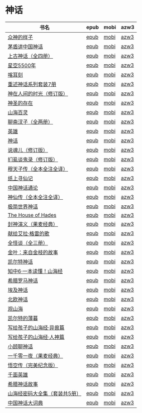 # 神话

| 书名 | epub | mobi | azw3 |
| --- | --- | --- | --- |
| [众神的样子](http://ct.dalanmei.com/f/31084289-771240953-ec8a72) | [epub](http://ct.dalanmei.com/f/31084289-771240953-ec8a72) | [mobi](http://ct.dalanmei.com/f/31084289-771229357-7e9576) | [azw3](http://ct.dalanmei.com/f/31084289-771232994-f6f78f) |
| [茅盾讲中国神话](http://ct.dalanmei.com/f/31084289-570288981-851f54) | [epub](http://ct.dalanmei.com/f/31084289-570288981-851f54) | [mobi](http://ct.dalanmei.com/f/31084289-570170703-5778e1) | [azw3](http://ct.dalanmei.com/f/31084289-570359210-2dfe5f) |
| [上古神话（全四册）](http://ct.dalanmei.com/f/31084289-570316024-1cca60) | [epub](http://ct.dalanmei.com/f/31084289-570316024-1cca60) | [mobi](http://ct.dalanmei.com/f/31084289-570163756-8d71b6) | [azw3](http://ct.dalanmei.com/f/31084289-571380759-c82508) |
| [星空5500年](http://ct.dalanmei.com/f/31084289-570316895-f6d114) | [epub](http://ct.dalanmei.com/f/31084289-570316895-f6d114) | [mobi](http://ct.dalanmei.com/f/31084289-570164911-8fabec) | [azw3](http://ct.dalanmei.com/f/31084289-571384195-82ccad) |
| [喀耳刻](http://ct.dalanmei.com/f/31084289-570331489-4b06c0) | [epub](http://ct.dalanmei.com/f/31084289-570331489-4b06c0) | [mobi](http://ct.dalanmei.com/f/31084289-570156433-f1b0c8) | [azw3](http://ct.dalanmei.com/f/31084289-571398604-d51ed5) |
| [重述神话系列套装7册](http://ct.dalanmei.com/f/31084289-570331963-57e300) | [epub](http://ct.dalanmei.com/f/31084289-570331963-57e300) | [mobi](http://ct.dalanmei.com/f/31084289-570156473-2dc503) | [azw3](http://ct.dalanmei.com/f/31084289-571398817-da482f) |
| [神在人间的时光（修订版）](http://ct.dalanmei.com/f/31084289-572052019-b6e584) | [epub](http://ct.dalanmei.com/f/31084289-572052019-b6e584) | [mobi](http://ct.dalanmei.com/f/31084289-571732028-8b1010) | [azw3](http://ct.dalanmei.com/f/31084289-572084198-5526f1) |
| [神圣的存在](http://ct.dalanmei.com/f/31084289-572063282-975782) | [epub](http://ct.dalanmei.com/f/31084289-572063282-975782) | [mobi](http://ct.dalanmei.com/f/31084289-571731733-e06e22) | [azw3](http://ct.dalanmei.com/f/31084289-572084788-9eecbf) |
| [山海百灵](http://ct.dalanmei.com/f/31084289-572064310-0777a2) | [epub](http://ct.dalanmei.com/f/31084289-572064310-0777a2) | [mobi](http://ct.dalanmei.com/f/31084289-571731629-47d3a3) | [azw3](http://ct.dalanmei.com/f/31084289-572084867-fdf6aa) |
| [聊斋汊子（全两册）](http://ct.dalanmei.com/f/31084289-572068845-c8d1ef) | [epub](http://ct.dalanmei.com/f/31084289-572068845-c8d1ef) | [mobi](http://ct.dalanmei.com/f/31084289-571730959-9f970a) | [azw3](http://ct.dalanmei.com/f/31084289-572086786-54e13e) |
| [英雄](http://ct.dalanmei.com/f/31084289-572112184-e078f1) | [epub](http://ct.dalanmei.com/f/31084289-572112184-e078f1) | [mobi](http://ct.dalanmei.com/f/31084289-571724573-7563c3) | [azw3](http://ct.dalanmei.com/f/31084289-572116028-e3e1f6) |
| [神话](http://ct.dalanmei.com/f/31084289-572112266-f6474d) | [epub](http://ct.dalanmei.com/f/31084289-572112266-f6474d) | [mobi](http://ct.dalanmei.com/f/31084289-571724264-1c347e) | [azw3](http://ct.dalanmei.com/f/31084289-572116157-9acd76) |
| [说魂儿（修订版）](http://ct.dalanmei.com/f/31084289-572114831-77b58d) | [epub](http://ct.dalanmei.com/f/31084289-572114831-77b58d) | [mobi](http://ct.dalanmei.com/f/31084289-571711196-9877ff) | [azw3](http://ct.dalanmei.com/f/31084289-572134287-ab130e) |
| [扪虱谈鬼录（修订版）](http://ct.dalanmei.com/f/31084289-572114833-77ccf3) | [epub](http://ct.dalanmei.com/f/31084289-572114833-77ccf3) | [mobi](http://ct.dalanmei.com/f/31084289-571711193-7a0bd0) | [azw3](http://ct.dalanmei.com/f/31084289-572134295-5765a1) |
| [穆天子传（全本全注全译）](http://ct.dalanmei.com/f/31084289-572115969-b46b2a) | [epub](http://ct.dalanmei.com/f/31084289-572115969-b46b2a) | [mobi](http://ct.dalanmei.com/f/31084289-571689297-1e574a) | [azw3](http://ct.dalanmei.com/f/31084289-572151874-c71db4) |
| [纸上寻仙记](http://ct.dalanmei.com/f/31084289-572116110-dbb3fb) | [epub](http://ct.dalanmei.com/f/31084289-572116110-dbb3fb) | [mobi](http://ct.dalanmei.com/f/31084289-571678484-fe337e) | [azw3](http://ct.dalanmei.com/f/31084289-572157151-a2ef27) |
| [中国神话通论](http://ct.dalanmei.com/f/31084289-572121085-72ba2c) | [epub](http://ct.dalanmei.com/f/31084289-572121085-72ba2c) | [mobi](http://ct.dalanmei.com/f/31084289-571638377-2febff) | [azw3](http://ct.dalanmei.com/f/31084289-572182587-f15825) |
| [神仙传（全本全注全译）](http://ct.dalanmei.com/f/31084289-571803945-45ea21) | [epub](http://ct.dalanmei.com/f/31084289-571803945-45ea21) | [mobi](http://ct.dalanmei.com/f/31084289-571534108-453380) | [azw3](http://ct.dalanmei.com/f/31084289-572195430-d35235) |
| [极简世界神话](http://ct.dalanmei.com/f/31084289-571820190-8939a9) | [epub](http://ct.dalanmei.com/f/31084289-571820190-8939a9) | [mobi](http://ct.dalanmei.com/f/31084289-571548688-4380d2) | [azw3](http://ct.dalanmei.com/f/31084289-572199339-81f9e4) |
| [The House of Hades](http://ct.dalanmei.com/f/31084289-571983594-3eee95) | [epub](http://ct.dalanmei.com/f/31084289-571983594-3eee95) | [mobi](http://ct.dalanmei.com/f/31084289-571559897-396e0c) | [azw3](http://ct.dalanmei.com/f/31084289-572211907-563467) |
| [封神演义（果麦经典）](http://ct.dalanmei.com/f/31084289-571732873-89bb90) | [epub](http://ct.dalanmei.com/f/31084289-571732873-89bb90) | [mobi](http://ct.dalanmei.com/f/31084289-571614908-b041b9) | [azw3](http://ct.dalanmei.com/f/31084289-571912948-bc2e53) |
| [献给艾拉·格雷的歌](http://ct.dalanmei.com/f/31084289-571737328-ffd53f) | [epub](http://ct.dalanmei.com/f/31084289-571737328-ffd53f) | [mobi](http://ct.dalanmei.com/f/31084289-571604022-5df9c0) | [azw3](http://ct.dalanmei.com/f/31084289-571916454-405381) |
| [全怪谈（全三册）](http://ct.dalanmei.com/f/31084289-571737519-79972b) | [epub](http://ct.dalanmei.com/f/31084289-571737519-79972b) | [mobi](http://ct.dalanmei.com/f/31084289-571603834-cd96f8) | [azw3](http://ct.dalanmei.com/f/31084289-571916596-85219e) |
| [金叶：来自金枝的故事](http://ct.dalanmei.com/f/31084289-572127009-23ea29) | [epub](http://ct.dalanmei.com/f/31084289-572127009-23ea29) | [mobi](http://ct.dalanmei.com/f/31084289-571594254-e59d67) | [azw3](http://ct.dalanmei.com/f/31084289-571984757-fdd3b9) |
| [凯尔特神话](http://ct.dalanmei.com/f/31084289-571806544-1003ee) | [epub](http://ct.dalanmei.com/f/31084289-571806544-1003ee) | [mobi](http://ct.dalanmei.com/f/31084289-571538404-049c92) | [azw3](http://ct.dalanmei.com/f/31084289-571991761-97cbf8) |
| [知中6·一本读懂！山海经](http://ct.dalanmei.com/f/31084289-571810699-5eb268) | [epub](http://ct.dalanmei.com/f/31084289-571810699-5eb268) | [mobi](http://ct.dalanmei.com/f/31084289-571541725-fc4acd) | [azw3](http://ct.dalanmei.com/f/31084289-572011361-d943f6) |
| [希腊罗马神话](http://ct.dalanmei.com/f/31084289-571811749-283f2a) | [epub](http://ct.dalanmei.com/f/31084289-571811749-283f2a) | [mobi](http://ct.dalanmei.com/f/31084289-571542241-d82eb1) | [azw3](http://ct.dalanmei.com/f/31084289-572013926-b19f7c) |
| [埃及神话](http://ct.dalanmei.com/f/31084289-571811797-3160d5) | [epub](http://ct.dalanmei.com/f/31084289-571811797-3160d5) | [mobi](http://ct.dalanmei.com/f/31084289-571542275-e31938) | [azw3](http://ct.dalanmei.com/f/31084289-572013950-d292ef) |
| [北欧神话](http://ct.dalanmei.com/f/31084289-571811839-eb4fc7) | [epub](http://ct.dalanmei.com/f/31084289-571811839-eb4fc7) | [mobi](http://ct.dalanmei.com/f/31084289-571542316-a255a7) | [azw3](http://ct.dalanmei.com/f/31084289-572013984-064c3e) |
| [观山海](http://ct.dalanmei.com/f/31084289-571815653-ea0ab5) | [epub](http://ct.dalanmei.com/f/31084289-571815653-ea0ab5) | [mobi](http://ct.dalanmei.com/f/31084289-571546648-7e02bc) | [azw3](http://ct.dalanmei.com/f/31084289-572020875-72d521) |
| [凯尔特的薄暮](http://ct.dalanmei.com/f/31084289-571829711-f7c21a) | [epub](http://ct.dalanmei.com/f/31084289-571829711-f7c21a) | [mobi](http://ct.dalanmei.com/f/31084289-571549349-27510d) | [azw3](http://ct.dalanmei.com/f/31084289-572065110-c0113c) |
| [写给孩子的山海经·异兽篇](http://ct.dalanmei.com/f/31084289-571913138-220e15) | [epub](http://ct.dalanmei.com/f/31084289-571913138-220e15) | [mobi](http://ct.dalanmei.com/f/31084289-571556242-53bf9e) | [azw3](http://ct.dalanmei.com/f/31084289-572073356-fd683d) |
| [写给孩子的山海经·人神篇](http://ct.dalanmei.com/f/31084289-571913161-f12563) | [epub](http://ct.dalanmei.com/f/31084289-571913161-f12563) | [mobi](http://ct.dalanmei.com/f/31084289-571556261-79dd0f) | [azw3](http://ct.dalanmei.com/f/31084289-572073373-cdeb89) |
| [小顾聊神话](http://ct.dalanmei.com/f/31084289-571775416-fb34f3) | [epub](http://ct.dalanmei.com/f/31084289-571775416-fb34f3) | [mobi](http://ct.dalanmei.com/f/31084289-571502043-34ab12) | [azw3](http://ct.dalanmei.com/f/31084289-571875499-480458) |
| [一千零一夜（果麦经典）](http://ct.dalanmei.com/f/31084289-571781125-b09a84) | [epub](http://ct.dalanmei.com/f/31084289-571781125-b09a84) | [mobi](http://ct.dalanmei.com/f/31084289-571526302-586323) | [azw3](http://ct.dalanmei.com/f/31084289-571880983-947913) |
| [悟空传（完美纪念版）](http://ct.dalanmei.com/f/31084289-571784839-0ee763) | [epub](http://ct.dalanmei.com/f/31084289-571784839-0ee763) | [mobi](http://ct.dalanmei.com/f/31084289-571451257-70227e) | [azw3](http://ct.dalanmei.com/f/31084289-571885213-5de74d) |
| [千面英雄](None) | [epub](None) | [mobi](None) | [azw3](None) |
| [希腊神话故事](http://ct.dalanmei.com/f/31084289-582968871-8b0cf4) | [epub](http://ct.dalanmei.com/f/31084289-582968871-8b0cf4) | [mobi](http://ct.dalanmei.com/f/31084289-582937752-dc3eb1) | [azw3](http://ct.dalanmei.com/f/31084289-582968455-f4125c) |
| [山海经密码大全集（套装共5册）](http://ct.dalanmei.com/f/31084289-571787516-7c8868) | [epub](http://ct.dalanmei.com/f/31084289-571787516-7c8868) | [mobi](http://ct.dalanmei.com/f/31084289-571454073-b005a8) | [azw3](http://ct.dalanmei.com/f/31084289-571887546-f78315) |
| [中国神话大词典](http://ct.dalanmei.com/f/31084289-571792247-4dec0d) | [epub](http://ct.dalanmei.com/f/31084289-571792247-4dec0d) | [mobi](http://ct.dalanmei.com/f/31084289-571458815-06111a) | [azw3](http://ct.dalanmei.com/f/31084289-571903453-059b75) |
